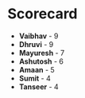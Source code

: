 # Scorecard

- **Vaibhav** - 9  
- **Dhruvi** - 9  
- **Mayuresh** - 7  
- **Ashutosh** - 6  
- **Amaan** - 5  
- **Sumit** - 4  
- **Tanseer** - 4  
